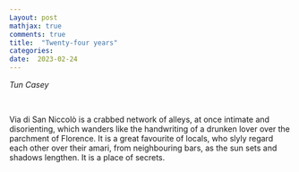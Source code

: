 ```yaml
---
Layout: post
mathjax: true
comments: true
title:  "Twenty-four years"
categories:
date:  2023-02-24
---
```



<i>Tun Casey</i>

<br>

Via di San Niccolò is a crabbed network of alleys, at once
intimate and disorienting, which wanders like the handwriting of a
drunken lover over the parchment of Florence. It is a great favourite
of locals, who slyly regard each other over their amari, from
neighbouring bars, as the sun sets and shadows lengthen. It is a place
of secrets.

<!--https://www.theflorentine.net/2017/09/08/andrei-tarkovsky-famous-expats/-->
